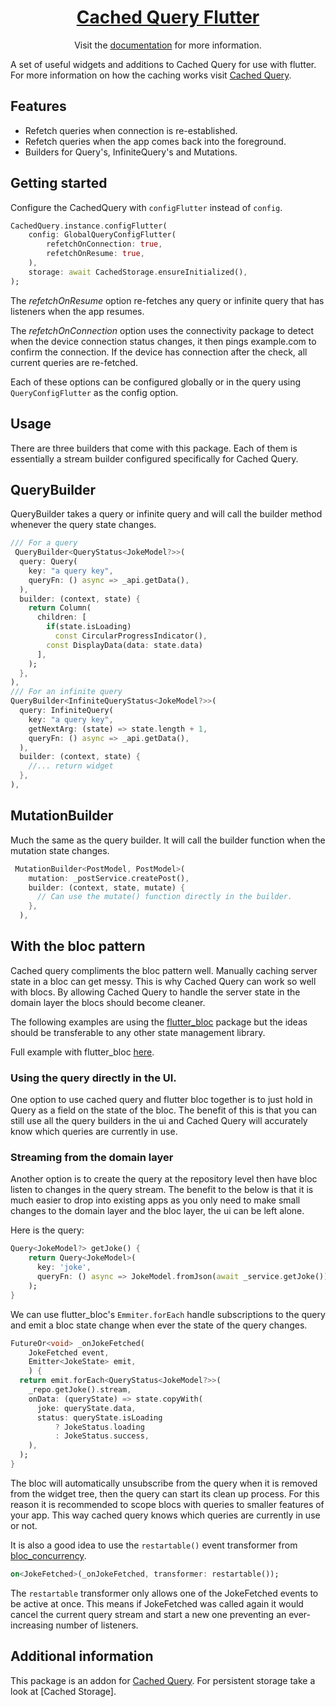 <h1 align="center"><a  href="https://cachedquery.dev">Cached Query Flutter</a></h1>

<p align="center">Visit the <a href="https://cachedquery.dev/">documentation</a> for more information.</p>

A set of useful widgets and additions to Cached Query for use with flutter.
For more information on how the caching works visit [Cached Query](https://pub.dev/packages/cached_query).

## Features

- Refetch queries when connection is re-established.
- Refetch queries when the app comes back into the foreground.
- Builders for Query's, InfiniteQuery's and Mutations.

## Getting started

Configure the CachedQuery with `configFlutter` instead of `config`.

```dart
CachedQuery.instance.configFlutter(
    config: GlobalQueryConfigFlutter(
        refetchOnConnection: true,
        refetchOnResume: true,
    ),
    storage: await CachedStorage.ensureInitialized(),
);
```

The _refetchOnResume_ option re-fetches any query or infinite query that has listeners when the app resumes.

The _refetchOnConnection_ option uses the connectivity package to detect when the device connection status changes, it
then pings example.com to confirm the connection. If the device has connection after the check, all current queries are
re-fetched.

Each of these options can be configured globally or in the query using `QueryConfigFlutter` as the config option.

## Usage

There are three builders that come with this package. Each of them is essentially a stream builder configured specifically
for Cached Query.

## QueryBuilder

QueryBuilder takes a query or infinite query and will call the builder method whenever the query state changes.

```dart
/// For a query
 QueryBuilder<QueryStatus<JokeModel?>>(
  query: Query(
    key: "a query key",
    queryFn: () async => _api.getData(),
  ),
  builder: (context, state) {
    return Column(
      children: [
        if(state.isLoading)
          const CircularProgressIndicator(),
        const DisplayData(data: state.data)
      ],
    );
  },
),
/// For an infinite query
QueryBuilder<InfiniteQueryStatus<JokeModel?>>(
  query: InfiniteQuery(
    key: "a query key",
    getNextArg: (state) => state.length + 1,
    queryFn: () async => _api.getData(),
  ),
  builder: (context, state) {
    //... return widget
  },
),
```

## MutationBuilder

Much the same as the query builder. It will call the builder function when the mutation state changes.

```dart
 MutationBuilder<PostModel, PostModel>(
    mutation: _postService.createPost(),
    builder: (context, state, mutate) {
      // Can use the mutate() function directly in the builder.
    },
  ),
```

## With the bloc pattern

Cached query compliments the bloc pattern well. Manually caching server state in a bloc can get messy. This is why Cached
Query can work so well with blocs. By allowing Cached Query to handle the server state in the domain layer the blocs
should become cleaner.

The following examples are using the [flutter_bloc](https://pub.dev/packages/flutter_bloc) package
but the ideas should be transferable to any other state management library.

Full example with flutter_bloc [here](https://github.com/D-James-GH/cached_query/tree/main/examples/cached_query_bloc).

### Using the query directly in the UI.

One option to use cached query and flutter bloc together is to just hold in Query as a field on the state of the bloc.
The benefit of this is that you can still use all the query builders in the ui and Cached Query will accurately know which
queries are currently in use.

### Streaming from the domain layer

Another option is to create the query at the repository level then have bloc listen to changes in the query stream.
The benefit to the below is that it is much easier to drop into existing apps as you only need to make small changes to
the domain layer and the bloc layer, the ui can be left alone.

Here is the query:

```dart
Query<JokeModel?> getJoke() {
    return Query<JokeModel>(
      key: 'joke',
      queryFn: () async => JokeModel.fromJson(await _service.getJoke()),
    );
}
```

We can use flutter_bloc's `Emmiter.forEach` handle subscriptions to the query and emit a bloc state change when ever the
state of the query changes.

```dart
FutureOr<void> _onJokeFetched(
    JokeFetched event,
    Emitter<JokeState> emit,
    ) {
  return emit.forEach<QueryStatus<JokeModel?>>(
    _repo.getJoke().stream,
    onData: (queryState) => state.copyWith(
      joke: queryState.data,
      status: queryState.isLoading
          ? JokeStatus.loading
          : JokeStatus.success,
    ),
  );
}
```

The bloc will automatically unsubscribe from the query when it is removed from the widget tree, then the query can start
its clean up process. For this reason it is recommended to scope blocs with queries to smaller features of your app.
This way cached query knows which queries are currently in use or not.

It is also a good idea to use the `restartable()` event transformer from [bloc_concurrency](https://pub.dev/packages/bloc_concurrency).

```dart
on<JokeFetched>(_onJokeFetched, transformer: restartable());
```

The `restartable` transformer only allows one of the JokeFetched events to be active at once. This means if JokeFetched
was called again it would cancel the current query stream and start a new one preventing an ever-increasing number of
listeners.

## Additional information

This package is an addon for [Cached Query](https://pub.dev/packages/cached_query). For persistent storage take a look at
[Cached Storage].
